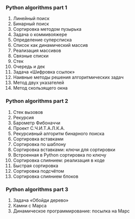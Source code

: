 ### Python algorithms part 1
<ol>
<li>Линейный поиск</li>
<li>Бинарный поиск</li>
<li>Сортировка методом пузырька</li>
<li>Задача о коммивояжере</li>
<li>Определение суперсписка</li>
<li>Список как динамический массив</li>
<li>Реализация массивов</li>
<li>Связные списки</li>
<li>Стек</li>
<li>Очередь и дек</li>
<li>Задача «Шифровка ссылок»</li>
<li>Наивные методы решения алгоритмических задач</li>
<li>Метод двух указателей</li>
<li>Метод скользящего окна</li>
</ol>

### Python algorithms part 2
<ol>
<li>Стек вызовов</li>
<li>Рекурсия</li>
<li>Барометр Фибоначчи</li>
<li>Проект С.Ч.И.Т.А.Л.К.А.</li>
<li>Рекурсивный алгоритм бинарного поиска</li>
<li>Сортировка вставками</li>
<li>Сортировка по шаблону</li>
<li>Сортировка вставками: ключи для сортировки</li>
<li>Встроенная в Python сортировка по ключу</li>
<li>Сортировка слиянием: реализация в коде</li>
<li>Быстрая сортировка</li>
<li>Сортировка подсчётом</li>
<li>Сортировка слиянием блоков</li>
</ol>

### Python algorithms part 3
<ol>
<li>Задача «Обойди дерево»</li>
<li>Камни с Марса</li>
<li>Динамическое программирование: посылка на Марс</li>
</ol>
